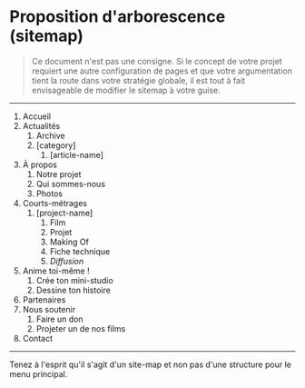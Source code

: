 # Proposition d'arborescence (sitemap)

> Ce document n'est pas une consigne. Si le concept de votre projet requiert une autre configuration de pages et que votre argumentation tient la route dans votre stratégie globale, il est tout à fait envisageable de modifier le sitemap à votre guise.

---

1. Accueil
2. Actualités
	1. Archive
	2. [category]
		1. [article-name]
3. À propos
	1. Notre projet
	2. Qui sommes-nous
	3. Photos
4. Courts-métrages
	1. [project-name]
		1. Film
		2. Projet
		3. Making Of
		4. Fiche technique
		5. *Diffusion*
5. Anime toi-même !
	1. Crée ton mini-studio
	2. Dessine ton histoire
6. Partenaires
7. Nous soutenir
	1. Faire un don
	2. Projeter un de nos films
8. Contact

---

Tenez à l'esprit qu'il s'agit d'un site-map et non pas d'une structure pour le menu principal.